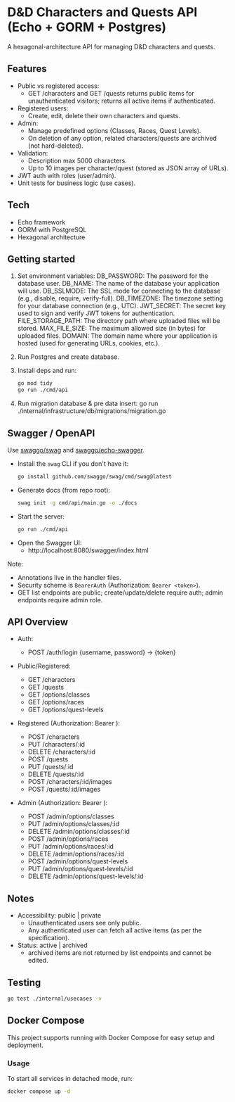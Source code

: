 # D&D Characters and Quests API (Echo + GORM + Postgres)

A hexagonal-architecture API for managing D&D characters and quests.

## Features

- Public vs registered access:
  - GET /characters and GET /quests returns public items for unauthenticated visitors; returns all active items if authenticated.
- Registered users:
  - Create, edit, delete their own characters and quests.
- Admin:
  - Manage predefined options (Classes, Races, Quest Levels).
  - On deletion of any option, related characters/quests are archived (not hard-deleted).
- Validation:
  - Description max 5000 characters.
  - Up to 10 images per character/quest (stored as JSON array of URLs).
- JWT auth with roles (user/admin).
- Unit tests for business logic (use cases).

## Tech

- Echo framework
- GORM with PostgreSQL
- Hexagonal architecture

## Getting started

1. Set environment variables:
   DB_PASSWORD: The password for the database user.
   DB_NAME: The name of the database your application will use.
   DB_SSLMODE: The SSL mode for connecting to the database (e.g., disable, require, verify-full).
   DB_TIMEZONE: The timezone setting for your database connection (e.g., UTC).
   JWT_SECRET: The secret key used to sign and verify JWT tokens for authentication.
   FILE_STORAGE_PATH: The directory path where uploaded files will be stored.
   MAX_FILE_SIZE: The maximum allowed size (in bytes) for uploaded files.
   DOMAIN: The domain name where your application is hosted (used for generating URLs, cookies, etc.).

2. Run Postgres and create database.

3. Install deps and run:
   ```bash
   go mod tidy
   go run ./cmd/api
   ```

4. Run migration database & pre data insert:
   go run ./internal/infrastructure/db/migrations/migration.go 

## Swagger / OpenAPI

Use [swaggo/swag](https://github.com/swaggo/swag) and [swaggo/echo-swagger](https://github.com/swaggo/echo-swagger).

- Install the `swag` CLI if you don't have it:
  ```bash
  go install github.com/swaggo/swag/cmd/swag@latest
  ```
- Generate docs (from repo root):
  ```bash
  swag init -g cmd/api/main.go -o ./docs
  ```
- Start the server:
  ```bash
  go run ./cmd/api
  ```
- Open the Swagger UI:
  - http://localhost:8080/swagger/index.html

Note:
- Annotations live in the handler files.
- Security scheme is `BearerAuth` (Authorization: `Bearer <token>`).
- GET list endpoints are public; create/update/delete require auth; admin endpoints require admin role.

## API Overview

- Auth:
  - POST /auth/login {username, password} -> {token}

- Public/Registered:
  - GET /characters
  - GET /quests
  - GET /options/classes
  - GET /options/races
  - GET /options/quest-levels

- Registered (Authorization: Bearer <token>):
  - POST /characters
  - PUT /characters/:id
  - DELETE /characters/:id
  - POST /quests
  - PUT /quests/:id
  - DELETE /quests/:id
  - POST /characters/:id/images
  - POST /quests/:id/images

- Admin (Authorization: Bearer <admin token>):
  - POST /admin/options/classes
  - PUT /admin/options/classes/:id
  - DELETE /admin/options/classes/:id
  - POST /admin/options/races
  - PUT /admin/options/races/:id
  - DELETE /admin/options/races/:id
  - POST /admin/options/quest-levels
  - PUT /admin/options/quest-levels/:id
  - DELETE /admin/options/quest-levels/:id

## Notes

- Accessibility: public | private
  - Unauthenticated users see only public.
  - Any authenticated user can fetch all active items (as per the specification).
- Status: active | archived
  - archived items are not returned by list endpoints and cannot be edited.

## Testing

```bash
go test ./internal/usecases -v
```

## Docker Compose

This project supports running with Docker Compose for easy setup and deployment.

### Usage

To start all services in detached mode, run:

```bash
docker compose up -d
```